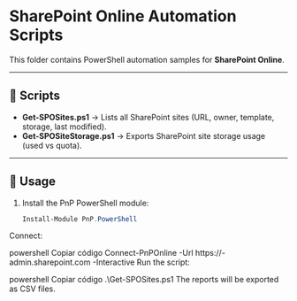 # SharePoint Online Automation Scripts

This folder contains PowerShell automation samples for **SharePoint Online**.

---

## 📂 Scripts
- **Get-SPOSites.ps1** → Lists all SharePoint sites (URL, owner, template, storage, last modified).
- **Get-SPOSiteStorage.ps1** → Exports SharePoint site storage usage (used vs quota).

---

## 🚀 Usage
1. Install the PnP PowerShell module:
   ```powershell
   Install-Module PnP.PowerShell
Connect:

powershell
Copiar código
Connect-PnPOnline -Url https://<tenant>-admin.sharepoint.com -Interactive
Run the script:

powershell
Copiar código
.\Get-SPOSites.ps1
The reports will be exported as CSV files.
